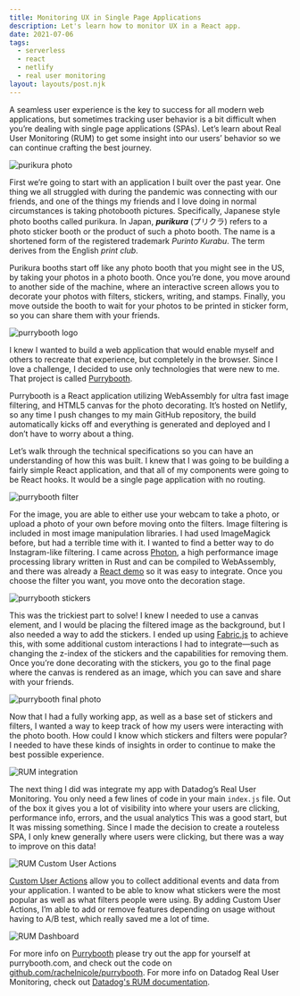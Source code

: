 ```yaml
---
title: Monitoring UX in Single Page Applications
description: Let's learn how to monitor UX in a React app.
date: 2021-07-06
tags:
  - serverless
  - react
  - netlify
  - real user monitoring
layout: layouts/post.njk
---
```


A seamless user experience is the key to success for all modern web applications, but sometimes tracking user behavior is a bit difficult when you’re dealing with single page applications (SPAs). Let’s learn about Real User Monitoring (RUM) to get some insight into our users’ behavior so we can continue crafting the best journey. 

![purikura photo](../../img/purrybooth_post/purikura.png)

First we’re going to start with an application I built over the past year. One thing we all struggled with during the pandemic was connecting with our friends, and one of the things my friends and I love doing in normal circumstances is taking photobooth pictures. Specifically, Japanese style photo booths called purikura. In Japan, ***purikura*** (プリクラ) refers to a photo sticker booth or the product of such a photo booth. The name is a shortened form of the registered trademark *Purinto Kurabu*. The term derives from the English *print club*. 

Purikura booths start off like any photo booth that you might see in the US, by taking your photos in a photo booth. Once you’re done, you move around to another side of the machine, where an interactive screen allows you to decorate your photos with filters, stickers, writing, and stamps. Finally, you move outside the booth to wait for your photos to be printed in sticker form, so you can share them with your friends. 

![purrybooth logo](../../img/purrybooth_post/purrybooth_logo.png)

I knew I wanted to build a web application that would enable myself and others to recreate that experience, but completely in the browser. Since I love a challenge, I decided to use only technologies that were new to me. That project is called [Purrybooth](http://www.purrybooth.com).

Purrybooth is a React application utilizing WebAssembly for ultra fast image filtering, and HTML5 canvas for the photo decorating. It’s hosted on Netlify, so any time I push changes to my main GitHub repository, the build automatically kicks off and everything is generated and deployed and I don’t have to worry about a thing. 

Let’s walk through the technical specifications so you can have an understanding of how this was built. I knew that I was going to be building a fairly simple React application, and that all of my components were going to be React hooks. It would be a single page application with no routing. 

![purrybooth filter](../../img/purrybooth_post/purrybooth_1.png)


For the image, you are able to either use your webcam to take a photo, or upload a photo of your own before moving onto the filters. Image filtering is included in most image manipulation libraries. I had used ImageMagick before, but had a terrible time with it.  I wanted to find a better way to do Instagram-like filtering. I came across [Photon](https://silvia-odwyer.github.io/photon/), a high performance image processing library written in Rust and can be compiled to WebAssembly, and there was already a [React demo](https://github.com/silvia-odwyer/photon/tree/master/react_app_demo) so it was easy to integrate. Once you choose the filter you want, you move onto the decoration stage. 

![purrybooth stickers](../../img/purrybooth_post/purrybooth_2.png)

This was the trickiest part to solve! I knew I needed to use a canvas element, and I would be placing the filtered image as the background, but I also needed a way to add the stickers. I ended up using [Fabric.js](http://fabricjs.com/) to achieve this, with some additional custom interactions I had to integrate—such as changing the z-index of the stickers and the capabilities for removing them. Once you’re done decorating with the stickers, you go to the final page where the canvas is rendered as an image, which you can save and share with your friends.

![purrybooth final photo](../../img/purrybooth_post/purrybooth_3.png)

Now that I had a fully working app, as well as a base set of stickers and filters, I wanted a way to keep track of how my users were interacting with the photo booth. How could I know which stickers and filters were popular? I needed to have these kinds of insights in order to continue to make the best possible experience. 

![RUM integration](../../img/purrybooth_post/RUM_1.png)

The next thing I did was integrate my app with Datadog’s Real User Monitoring. You only need a few lines of code in your main `index.js` file. Out of the box it gives you a lot of visibility into where your users are clicking, performance info, errors, and the usual analytics  This was a good start, but It was missing something. Since I made the decision to create a routeless SPA, I only knew generally where users were clicking, but there was a way to improve on this data!

![RUM Custom User Actions](../../img/purrybooth_post/RUM_1.png)

[Custom User Actions](https://docs.datadoghq.com/real_user_monitoring/guide/send-rum-custom-actions/) allow you to collect additional events and data from your application. I wanted to be able to know what stickers were the most popular as well as what filters people were using. By adding Custom User Actions, I’m able to add or remove features depending on usage without having to A/B test, which really saved me a lot of time. 

![RUM Dashboard](../../img/purrybooth_post/RUM_dashboard.png)

For more info on [Purrybooth](http://www.purrybooth.com) please try out the app for yourself at purrybooth.com, and check out the code on [github.com/rachelnicole/purrybooth](https://github.com/rachelnicole/purrybooth). For more info on Datadog Real User Monitoring, check out [Datadog's RUM documentation](https://docs.datadoghq.com/real_user_monitoring/). 


